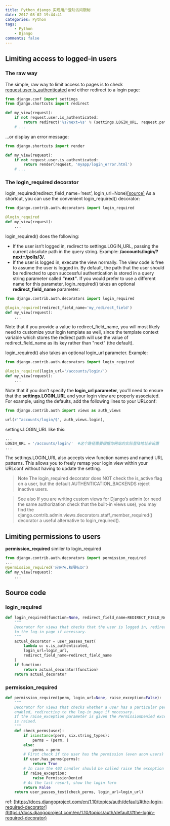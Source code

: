 ```yaml
---
title: Python_django_实现用户登陆访问限制
date: 2017-08-02 19:44:41
categories: Python
tags:
    - Python
    - Django
comments: false
---
```


## Limiting access to logged-in users
### The raw way
The simple, raw way to limit access to pages is to check [request.user.is_authenticated](https://docs.djangoproject.com/en/1.10/ref/contrib/auth/#django.contrib.auth.models.User.is_authenticated) and either redirect to a login page:
```python
from django.conf import settings
from django.shortcuts import redirect

def my_view(request):
    if not request.user.is_authenticated:
        return redirect('%s?next=%s' % (settings.LOGIN_URL, request.path))
    # ...
```
…or display an error message:
```python
from django.shortcuts import render

def my_view(request):
    if not request.user.is_authenticated:
        return render(request, 'myapp/login_error.html')
    # ...
```

### The login_required decorator
login_required(redirect_field_name=’next’, login_url=None)[[source]](https://docs.djangoproject.com/en/1.10/_modules/django/contrib/auth/decorators/#login_required)
As a shortcut, you can use the convenient login_required() decorator:
```python
from django.contrib.auth.decorators import login_required

@login_required
def my_view(request):
    ...
```
login_required() does the following:
- If the user isn’t logged in, redirect to settings.LOGIN_URL, passing the current absolute path in the query string. Example: **/accounts/login/?next=/polls/3/**.
- If the user is logged in, execute the view normally. The view code is free to assume the user is logged in.
By default, the path that the user should be redirected to upon successful authentication is stored in a query string parameter called **"next"**. If you would prefer to use a different name for this parameter, login_required() takes an optional **redirect_field_name** parameter:
```python
from django.contrib.auth.decorators import login_required

@login_required(redirect_field_name='my_redirect_field')
def my_view(request):
    ...
```
Note that if you provide a value to redirect_field_name, you will most likely need to customize your login template as well, since the template context variable which stores the redirect path will use the value of redirect_field_name as its key rather than "next" (the default).

login_required() also takes an optional login_url parameter. Example:
```python
from django.contrib.auth.decorators import login_required

@login_required(login_url='/accounts/login/')
def my_view(request):
    ...
```
Note that if you don’t specify the **login_url parameter**, you’ll need to ensure that the **settings.LOGIN_URL** and your login view are properly associated. For example, using the defaults, add the following lines to your URLconf:
```python
from django.contrib.auth import views as auth_views

url(r'^accounts/login/$', auth_views.login),
```
settings.LOGIN_URL like this:
```python
...
LOGIN_URL = '/accounts/login/'  #这个路径需要根据你网站的实际登陆地址来设置
...
```

The settings.LOGIN_URL also accepts view function names and named URL patterns. This allows you to freely remap your login view within your URLconf without having to update the setting.
> Note
The login_required decorator does NOT check the is_active flag on a user, but the default AUTHENTICATION_BACKENDS reject inactive users.

> See also
If you are writing custom views for Django’s admin (or need the same authorization check that the built-in views use), you may find the django.contrib.admin.views.decorators.staff_member_required() decorator a useful alternative to login_required().

## Limiting permissions to users
**permission_required** similer to login_required
```python
from django.contrib.auth.decorators import permission_required
...
@permission_required('应用名.权限标识')
def my_view(request):
    ...
```

## Source code

### login_required
```python
def login_required(function=None, redirect_field_name=REDIRECT_FIELD_NAME, login_url=None):
    """
    Decorator for views that checks that the user is logged in, redirecting
    to the log-in page if necessary.
    """
    actual_decorator = user_passes_test(
        lambda u: u.is_authenticated,
        login_url=login_url,
        redirect_field_name=redirect_field_name
    )
    if function:
        return actual_decorator(function)
    return actual_decorator
```

### permission_required
```python
def permission_required(perm, login_url=None, raise_exception=False):
    """
    Decorator for views that checks whether a user has a particular permission
    enabled, redirecting to the log-in page if necessary.
    If the raise_exception parameter is given the PermissionDenied exception
    is raised.
    """
    def check_perms(user):
        if isinstance(perm, six.string_types):
            perms = (perm, )
        else:
            perms = perm
        # First check if the user has the permission (even anon users)
        if user.has_perms(perms):
            return True
        # In case the 403 handler should be called raise the exception
        if raise_exception:
            raise PermissionDenied
        # As the last resort, show the login form
        return False
    return user_passes_test(check_perms, login_url=login_url)
```

ref:
[https://docs.djangoproject.com/en/1.10/topics/auth/default/#the-login-required-decorator](https://docs.djangoproject.com/en/1.10/topics/auth/default/#the-login-required-decorator)
